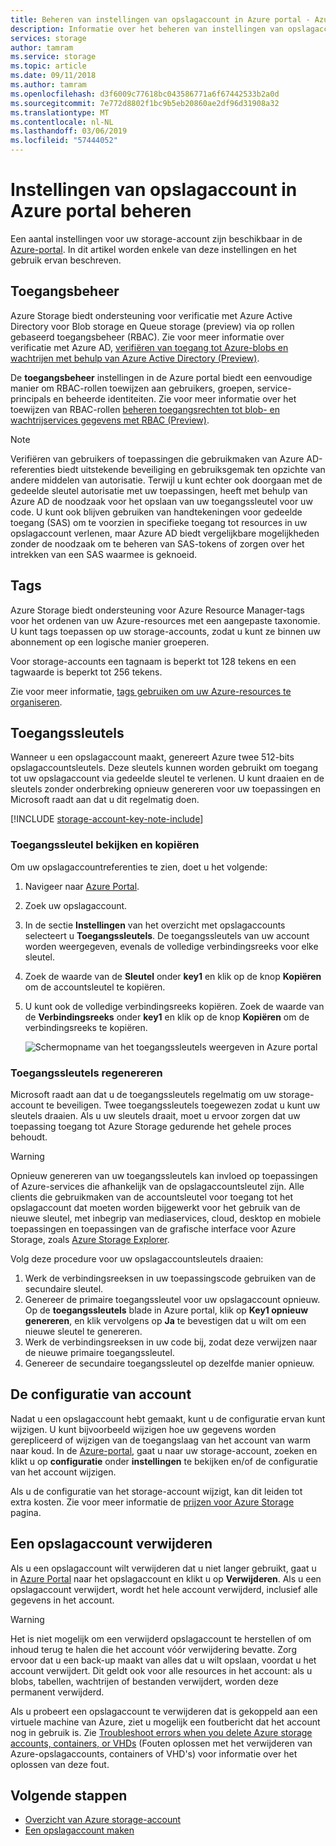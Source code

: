 ```yaml
---
title: Beheren van instellingen van opslagaccount in Azure portal - Azure Storage | Microsoft Docs
description: Informatie over het beheren van instellingen van opslagaccount in Azure portal, inclusief het configureren van instellingen voor toegangsbeheer, opnieuw genereren van toegangssleutels van account, als u de toegangslaag wijzigt of het wijzigen van het type replicatie gebruikt door het account. U leert ook hoe u een opslagaccount in de portal verwijderen.
services: storage
author: tamram
ms.service: storage
ms.topic: article
ms.date: 09/11/2018
ms.author: tamram
ms.openlocfilehash: d3f6009c77618bc043586771a6f67442533b2a0d
ms.sourcegitcommit: 7e772d8802f1bc9b5eb20860ae2df96d31908a32
ms.translationtype: MT
ms.contentlocale: nl-NL
ms.lasthandoff: 03/06/2019
ms.locfileid: "57444052"
---
```

# <a name="manage-storage-account-settings-in-the-azure-portal"></a>Instellingen van opslagaccount in Azure portal beheren

Een aantal instellingen voor uw storage-account zijn beschikbaar in de [Azure-portal](https://portal.azure.com). In dit artikel worden enkele van deze instellingen en het gebruik ervan beschreven.

## <a name="access-control"></a>Toegangsbeheer

Azure Storage biedt ondersteuning voor verificatie met Azure Active Directory voor Blob storage en Queue storage (preview) via op rollen gebaseerd toegangsbeheer (RBAC). Zie voor meer informatie over verificatie met Azure AD, [verifiëren van toegang tot Azure-blobs en wachtrijen met behulp van Azure Active Directory (Preview)](storage-auth-aad.md).

De **toegangsbeheer** instellingen in de Azure portal biedt een eenvoudige manier om RBAC-rollen toewijzen aan gebruikers, groepen, service-principals en beheerde identiteiten. Zie voor meer informatie over het toewijzen van RBAC-rollen [beheren toegangsrechten tot blob- en wachtrijservices gegevens met RBAC (Preview)](storage-auth-aad-rbac.md).

> [!NOTE]
> Verifiëren van gebruikers of toepassingen die gebruikmaken van Azure AD-referenties biedt uitstekende beveiliging en gebruiksgemak ten opzichte van andere middelen van autorisatie. Terwijl u kunt echter ook doorgaan met de gedeelde sleutel autorisatie met uw toepassingen, heeft met behulp van Azure AD de noodzaak voor het opslaan van uw toegangssleutel voor uw code. U kunt ook blijven gebruiken van handtekeningen voor gedeelde toegang (SAS) om te voorzien in specifieke toegang tot resources in uw opslagaccount verlenen, maar Azure AD biedt vergelijkbare mogelijkheden zonder de noodzaak om te beheren van SAS-tokens of zorgen over het intrekken van een SAS waarmee is geknoeid. 

## <a name="tags"></a>Tags

Azure Storage biedt ondersteuning voor Azure Resource Manager-tags voor het ordenen van uw Azure-resources met een aangepaste taxonomie. U kunt tags toepassen op uw storage-accounts, zodat u kunt ze binnen uw abonnement op een logische manier groeperen. 

Voor storage-accounts een tagnaam is beperkt tot 128 tekens en een tagwaarde is beperkt tot 256 tekens.

Zie voor meer informatie, [tags gebruiken om uw Azure-resources te organiseren](../../azure-resource-manager/resource-group-using-tags.md).

## <a name="access-keys"></a>Toegangssleutels

Wanneer u een opslagaccount maakt, genereert Azure twee 512-bits opslagaccountsleutels. Deze sleutels kunnen worden gebruikt om toegang tot uw opslagaccount via gedeelde sleutel te verlenen. U kunt draaien en de sleutels zonder onderbreking opnieuw genereren voor uw toepassingen en Microsoft raadt aan dat u dit regelmatig doen.

[!INCLUDE [storage-account-key-note-include](../../../includes/storage-account-key-note-include.md)]

### <a name="view-and-copy-access-keys"></a>Toegangssleutel bekijken en kopiëren

Om uw opslagaccountreferenties te zien, doet u het volgende:

1. Navigeer naar [Azure Portal](https://portal.azure.com).
2. Zoek uw opslagaccount.
3. In de sectie **Instellingen** van het overzicht met opslagaccounts selecteert u **Toegangssleutels**. De toegangssleutels van uw account worden weergegeven, evenals de volledige verbindingsreeks voor elke sleutel.
4. Zoek de waarde van de **Sleutel** onder **key1** en klik op de knop **Kopiëren** om de accountsleutel te kopiëren.
5. U kunt ook de volledige verbindingsreeks kopiëren. Zoek de waarde van de **Verbindingsreeks** onder **key1** en klik op de knop **Kopiëren** om de verbindingsreeks te kopiëren.

    ![Schermopname van het toegangssleutels weergeven in Azure portal](media/storage-manage-account/portal-connection-string.png)

### <a name="regenerate-access-keys"></a>Toegangssleutels regenereren

Microsoft raadt aan dat u de toegangssleutels regelmatig om uw storage-account te beveiligen. Twee toegangssleutels toegewezen zodat u kunt uw sleutels draaien. Als u uw sleutels draait, moet u ervoor zorgen dat uw toepassing toegang tot Azure Storage gedurende het gehele proces behoudt. 

> [!WARNING]
> Opnieuw genereren van uw toegangssleutels kan invloed op toepassingen of Azure-services die afhankelijk van de opslagaccountsleutel zijn. Alle clients die gebruikmaken van de accountsleutel voor toegang tot het opslagaccount dat moeten worden bijgewerkt voor het gebruik van de nieuwe sleutel, met inbegrip van mediaservices, cloud, desktop en mobiele toepassingen en toepassingen van de grafische interface voor Azure Storage, zoals [Azure Storage Explorer](https://azure.microsoft.com/features/storage-explorer/). 

Volg deze procedure voor uw opslagaccountsleutels draaien:

1. Werk de verbindingsreeksen in uw toepassingscode gebruiken van de secundaire sleutel.
2. Genereer de primaire toegangssleutel voor uw opslagaccount opnieuw. Op de **toegangssleutels** blade in Azure portal, klik op **Key1 opnieuw genereren**, en klik vervolgens op **Ja** te bevestigen dat u wilt om een nieuwe sleutel te genereren.
3. Werk de verbindingsreeksen in uw code bij, zodat deze verwijzen naar de nieuwe primaire toegangssleutel.
4. Genereer de secundaire toegangssleutel op dezelfde manier opnieuw.

## <a name="account-configuration"></a>De configuratie van account

Nadat u een opslagaccount hebt gemaakt, kunt u de configuratie ervan kunt wijzigen. U kunt bijvoorbeeld wijzigen hoe uw gegevens worden gerepliceerd of wijzigen van de toegangslaag van het account van warm naar koud. In de [Azure-portal](https://portal.azure.com), gaat u naar uw storage-account, zoeken en klikt u op **configuratie** onder **instellingen** te bekijken en/of de configuratie van het account wijzigen.

Als u de configuratie van het storage-account wijzigt, kan dit leiden tot extra kosten. Zie voor meer informatie de [prijzen voor Azure Storage](https://azure.microsoft.com/pricing/details/storage/) pagina.

## <a name="delete-a-storage-account"></a>Een opslagaccount verwijderen
Als u een opslagaccount wilt verwijderen dat u niet langer gebruikt, gaat u in [Azure Portal](https://portal.azure.com) naar het opslagaccount en klikt u op **Verwijderen**. Als u een opslagaccount verwijdert, wordt het hele account verwijderd, inclusief alle gegevens in het account.

> [!WARNING]
> Het is niet mogelijk om een verwijderd opslagaccount te herstellen of om inhoud terug te halen die het account vóór verwijdering bevatte. Zorg ervoor dat u een back-up maakt van alles dat u wilt opslaan, voordat u het account verwijdert. Dit geldt ook voor alle resources in het account: als u blobs, tabellen, wachtrijen of bestanden verwijdert, worden deze permanent verwijderd.
> 

Als u probeert een opslagaccount te verwijderen dat is gekoppeld aan een virtuele machine van Azure, ziet u mogelijk een foutbericht dat het account nog in gebruik is. Zie [Troubleshoot errors when you delete Azure storage accounts, containers, or VHDs](../common/storage-resource-manager-cannot-delete-storage-account-container-vhd.md) (Fouten oplossen met het verwijderen van Azure-opslagaccounts, containers of VHD's) voor informatie over het oplossen van deze fout.

## <a name="next-steps"></a>Volgende stappen

- [Overzicht van Azure storage-account](storage-account-overview.md)
- [Een opslagaccount maken](storage-quickstart-create-account.md)
